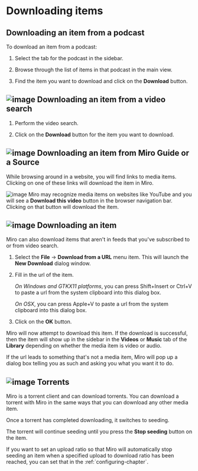 Downloading items
=================

Downloading an item from a podcast
----------------------------------

To download an item from a podcast:

1.  Select the tab for the podcast in the sidebar.

2.  Browse through the list of items in that podcast in the main view.

3.  Find the item you want to download and click on the **Download**
    button.

![image](_static/downloading_podcast_item.png)
Downloading an item from a video search
---------------------------------------

1.  Perform the video search.

2.  Click on the **Download** button for the item you want to download.

![image](_static/downloading_video_search_item.png)
Downloading an item from Miro Guide or a Source
-----------------------------------------------

While browsing around in a website, you will find links to media items.
Clicking on one of these links will download the item in Miro.

![image](_static/downloading_site_with_links.png)
Miro may recognize media items on websites like YouTube and you will see
a **Download this video** button in the browser navigation bar. Clicking
on that button will download the item.

![image](_static/downloading_download_this_video.png)
Downloading an item
-------------------

Miro can also download items that aren't in feeds that you've subscribed
to or from video search.

1.  Select the **File** -\> **Download from a URL** menu item. This will
    launch the **New Download** dialog window.

2.  Fill in the url of the item.

    *On Windows and GTKX11 platforms*, you can press Shift+Insert or
    Ctrl+V to paste a url from the system clipboard into this dialog
    box.

    *On OSX*, you can press Apple+V to paste a url from the system
    clipboard into this dialog box.

3.  Click on the **OK** button.

Miro will now attempt to download this item. If the download is
successful, then the item will show up in the sidebar in the **Videos**
or **Music** tab of the **Library** depending on whether the media item
is video or audio.

If the url leads to something that's not a media item, Miro will pop up
a dialog box telling you as such and asking you what you want it to do.

![image](_static/downloading_this_is_not_downloadable.png)
Torrents
--------

Miro is a torrent client and can download torrents. You can download a
torrent with Miro in the same ways that you can download any other media
item.

Once a torrent has completed downloading, it switches to seeding.

The torrent will continue seeding until you press the **Stop seeding**
button on the item.

If you want to set an upload ratio so that Miro will automatically stop
seeding an item when a specified upload to download ratio has been
reached, you can set that in the :ref:\`configuring-chapter\`.
